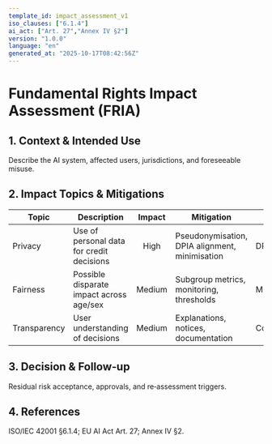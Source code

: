 ```yaml
---
template_id: impact_assessment_v1
iso_clauses: ["6.1.4"]
ai_act: ["Art. 27","Annex IV §2"]
version: "1.0.0"
language: "en"
generated_at: "2025-10-17T08:42:56Z"
---
```


# Fundamental Rights Impact Assessment (FRIA)

## 1. Context & Intended Use  
Describe the AI system, affected users, jurisdictions, and foreseeable misuse.

## 2. Impact Topics & Mitigations  
| Topic | Description | Impact | Mitigation | Owner |
|------|-------------|:-----:|------------|-------|
| Privacy | Use of personal data for credit decisions | High | Pseudonymisation, DPIA alignment, minimisation | DPO |
| Fairness | Possible disparate impact across age/sex | Medium | Subgroup metrics, monitoring, thresholds | ML Lead |
| Transparency | User understanding of decisions | Medium | Explanations, notices, documentation | Compliance |

## 3. Decision & Follow‑up  
Residual risk acceptance, approvals, and re‑assessment triggers.

## 4. References  
ISO/IEC 42001 §6.1.4; EU AI Act Art. 27; Annex IV §2.
